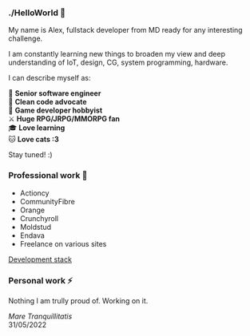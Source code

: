 ### ./HelloWorld 👋

My name is Alex, fullstack developer from MD ready for any interesting challenge.

I am constantly learning new things to broaden my view and deep understanding of IoT, design, CG, system programming, hardware.

I can describe myself as:

🚀 **Senior software engineer**  
🙈 **Clean code advocate**  
👾 **Game developer hobbyist**  
⚔  **Huge RPG/JRPG/MMORPG fan**  
🎓 **Love learning**  
🐱 **Love cats :3**

Stay tuned! :)

### Professional work 💼
* Actioncy
* CommunityFibre
* Orange
* Crunchyroll
* Moldstud
* Endava
* Freelance on various sites 

[Development stack](https://github.com/one-thunder/one-thunder/blob/master/DevelopmentStack.md)

### Personal work ⚡

Nothing I am trully proud of. Working on it.

*Mare Tranquillitatis*  
31/05/2022  
